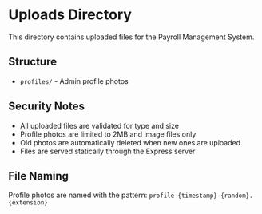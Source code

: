 # Uploads Directory

This directory contains uploaded files for the Payroll Management System.

## Structure

- `profiles/` - Admin profile photos

## Security Notes

- All uploaded files are validated for type and size
- Profile photos are limited to 2MB and image files only
- Old photos are automatically deleted when new ones are uploaded
- Files are served statically through the Express server

## File Naming

Profile photos are named with the pattern: `profile-{timestamp}-{random}.{extension}`
